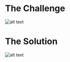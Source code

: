 <h1>The Challenge</h1>

![alt text](https://github.com/itismuzak/picoCTF-2022-writeups/blob/main/buffer%20overflow%203/FUAse9dWAAEMOHv.jpg)
<h1>The Solution</h1>

![alt text](https://github.com/itismuzak/picoCTF-2022-writeups/blob/main/buffer%20overflow%203/FUCveYgXwAAVjkj.jpg)
